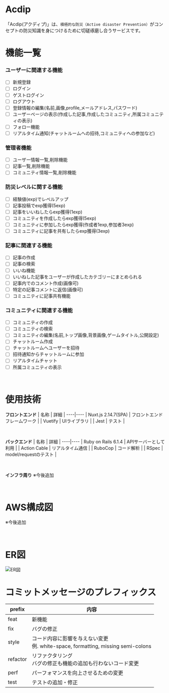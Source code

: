 # Acdip

「Acdip(アクディプ)」は、`積極的な防災（Active disaster Prevention）`がコンセプトの防災知識を身につけるために切磋琢磨し合うサービスです。
<br />

# 機能一覧

### ユーザーに関連する機能
 - [ ] 新規登録
 - [ ] ログイン
 - [ ] ゲストログイン
 - [ ] ログアウト
 - [ ] 登録情報の編集(名前,画像,profile,メールアドレス,パスワード)
 - [ ] ユーザーページの表示(作成した記事,作成したコミュニティ,所属コミュニティの表示)
 - [ ] フォロー機能
 - [ ] リアルタイム通知(チャットルームへの招待,コミュニティへの参加など)

### 管理者機能
 - [ ] ユーザー情報一覧,削除機能
 - [ ] 記事一覧,削除機能
 - [ ] コミュニティ情報一覧,削除機能

### 防災レベルに関する機能
 - [ ] 経験値(exp)でレベルアップ
 - [ ] 記事投稿でexp獲得(5exp)
 - [ ] 記事をいいねしたらexp獲得(1exp)
 - [ ] コミュニティを作成したらexp獲得(5exp)
 - [ ] コミュニティに参加したらexp獲得(作成者1exp,参加者3exp)
 - [ ] コミュニティに記事を共有したらexp獲得(3exp)

### 記事に関連する機能
 - [ ] 記事の作成
 - [ ] 記事の検索
 - [ ] いいね機能
 - [ ] いいねした記事をユーザーが作成したカテゴリーにまとめられる
 - [ ] 記事内でのコメント作成(画像可)
 - [ ] 特定の記事コメントに返信(画像可)
 - [ ] コミュニティに記事共有機能

### コミュニティに関連する機能
 - [ ] コミュニティの作成
 - [ ] コミュニティの検索
 - [ ] コミュニティの編集(名前,トップ画像,背景画像,ゲームタイトル,公開設定)
 - [ ] チャットルーム作成
 - [ ] チャットルームへユーザーを招待
 - [ ] 招待通知からチャットルームに参加
 - [ ] リアルタイムチャット
 - [ ] 所属コミュニティの表示

<br />

# 使用技術

**フロントエンド**
| 名称 | 詳細 |
----|---- 
| Nuxt.js 2.14.7(SPA) | フロントエンドフレームワーク |
| Vuetify | UIライブラリ |
| Jest | テスト |

<br />

**バックエンド**
| 名称 | 詳細 |
----|---- 
| Ruby on Rails 6.1.4 | APIサーバーとして利用 |
| Action Cable | リアルタイム通信 |
| RuboCop | コード解析 |
| RSpec | model/requestのテスト |

<br />

**インフラ周り**
※今後追加

<br />

# AWS構成図
※今後追加

<br />

# ER図
![ER図](https://user-images.githubusercontent.com/100994776/160221323-2591df67-18b0-4c57-a350-83717847daf3.png)


# コミットメッセージのプレフィックス

|  prefix  | 内容 |
|----------|------|
| feat     |  新機能 |
| fix      |  バグの修正 |
| style    |  コード内容に影響を与えない変更 <br> 例. white-space, formatting, missing semi-colons |
| refactor |  リファクタリング<br> バグの修正も機能の追加も行わないコード変更 |
| perf     |  パーフォマンスを向上させるための変更 |
| test     |  テストの追加・修正 |

